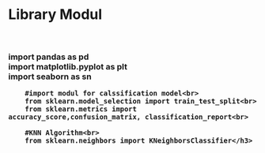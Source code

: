 <!DOCTYPE html>
<html lang="en">
<head>
    <meta charset="UTF-8">
    <meta name="viewport" content="width=device-width, initial-scale=1.0">
    
</head>
<body>
    <h1>Library Modul</h1><br>
    <h3>import pandas as pd<br>
        import matplotlib.pyplot as plt<br>
        import seaborn as sn<br>
        
        #import modul for calssification model<br>
        from sklearn.model_selection import train_test_split<br>
        from sklearn.metrics import accuracy_score,confusion_matrix, classification_report<br>
        
        #KNN Algorithm<br>
        from sklearn.neighbors import KNeighborsClassifier</h3>
</body>
</html>
